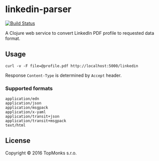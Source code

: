 # linkedin-parser

[![Build Status](https://travis-ci.com/topmonks/linkedin-parser.svg?token=fNQseAsgANMEusR8xYWV)](https://travis-ci.com/topmonks/linkedin-parser)

A Clojure web service to convert LinkedIn PDF profile to requested data format.

## Usage

```
curl -v -F file=@profile.pdf http://localhost:5000/linkedin
```

Response `Content-Type` is determined by `Accept` header.


### Supported formats

```
application/edn
application/json
application/msgpack
application/x-yaml
application/transit+json
application/transit+msgpack
text/html
```


## License

Copyright © 2016 TopMonks s.r.o.
